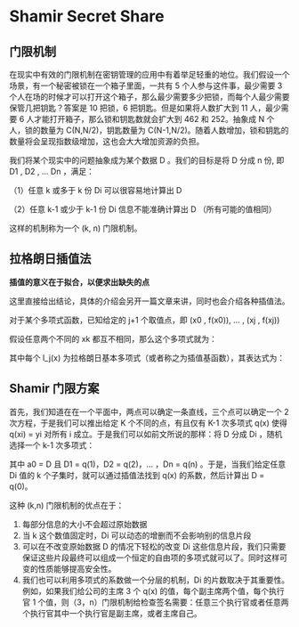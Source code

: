 # Shamir Secret Share

## 门限机制

在现实中有效的门限机制在密钥管理的应用中有着举足轻重的地位。我们假设一个场景，有一个秘密被锁在一个箱子里面，一共有 5 个人参与这件事，最少需要 3 个人在场的时候才可以打开这个箱子，那么最少需要多少把锁，而每个人最少需要保管几把钥匙？答案是 10 把锁，6 把钥匙。但是如果将人数扩大到 11 人，最少需要 6 人才能打开箱子，那么锁和钥匙数就会扩大到 462 和 252。抽象成 N 个人，锁的数量为 C(N,N/2)，钥匙数量为 C(N-1,N/2)。随着人数增加，锁和钥匙的数量将会呈现指数级增加，这也会大大增加资源的负担。

我们将某个现实中的问题抽象成为某个数据 D 。我们的目标是将 D 分成 n 份, 即 D1 , D2 , … Dn ，满足：

（1）任意 k 或多于 k 份 Di 可以很容易地计算出 D

（2）任意 k-1 或少于 k-1 份 Di 信息不能准确计算出 D （所有可能的值相同）

这样的机制称为一个 (k, n) 门限机制。

## 拉格朗日插值法

**插值的意义在于拟合，以便求出缺失的点**

这里直接给出结论，具体的介绍会另开一篇文章来讲，同时也会介绍各种插值法。

对于某个多项式函数，已知给定的 j+1 个取值点，即 (x0 , f(x0)), … , (xj , f(xj))

假设任意两个不同的 xk 都互不相同，那么这个多项式就为：

[](./pics/2020-08-17_23-56.png)

其中每个 l_j(x) 为拉格朗日基本多项式（或者称之为插值基函数），其表达式为：

[](./pics/2020-08-17_23-48.png)

## Shamir 门限方案

首先，我们知道在在一个平面中，两点可以确定一条直线，三个点可以确定一个 2 次方程，于是我们可以推出给定 K 个不同的点，有且仅有 K-1 次多项式 q(x) 使得 q(xi) = yi 对所有 i 成立。于是我们可以如前文所说的那样：将 D 分成 Di ，随机选择一个 k-1 次多项式：

[](pics/2020-08-17_23-59.png)

其中 a0 = D 且 D1 = q(1)，D2 = q(2)，… ，Dn = q(n) 。于是，当我们给定任意 Di 值的 k 个子集时，就可以通过插值法找到 q(x) 的系数，然后计算出 D = q(0)。

这种 (k,n) 门限机制的优点在于：

1. 每部分信息的大小不会超过原始数据
2. 当 k 这个数值固定时，Di 可以动态的增删而不会影响别的信息片段
3. 可以在不改变原始数据 D 的情况下轻松的改变 Di 这些信息片段，我们只需要保证这些片段最终可以组成一个恒定的自由项的多项式就可以了。同时这样可变的性质能够提高安全性。
4. 我们也可以利用多项式的系数做一个分层的机制，Di 的片数取决于其重要性。例如，如果我们给公司的主席 3 个 q(x) 的值，每个副主席两个值，每个执行官 1 个值，则（3，n）门限机制给检查签名需要：任意三个执行官或者任意两个执行官其中一个执行官是副主席，或者主席自己。
